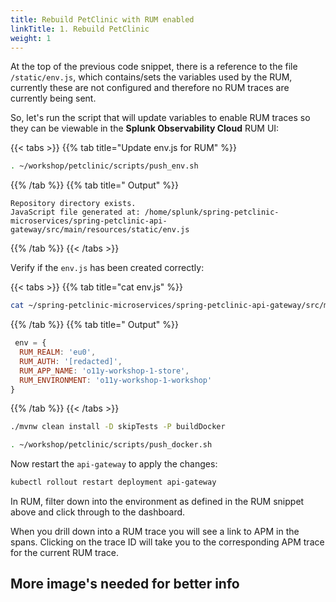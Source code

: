 ```yaml
---
title: Rebuild PetClinic with RUM enabled
linkTitle: 1. Rebuild PetClinic
weight: 1
---
```


At the top of the previous code snippet, there is a reference to the file `/static/env.js`, which contains/sets the variables used by the RUM, currently these are not configured and therefore no RUM traces are currently being sent.

So, let's run the script that will update variables to enable RUM traces so they can be viewable in the **Splunk Observability Cloud** RUM UI:

{{< tabs >}}
{{% tab title="Update env.js for RUM" %}}

``` bash
. ~/workshop/petclinic/scripts/push_env.sh
```

{{% /tab %}}
{{% tab title=" Output" %}}

```text
Repository directory exists.
JavaScript file generated at: /home/splunk/spring-petclinic-microservices/spring-petclinic-api-gateway/src/main/resources/static/env.js
```

{{% /tab %}}
{{< /tabs >}}

Verify if the `env.js` has been created correctly:

{{< tabs >}}
{{% tab title="cat env.js" %}}

``` bash
cat ~/spring-petclinic-microservices/spring-petclinic-api-gateway/src/main/resources/static/scripts/env.js
```

{{% /tab %}}
{{% tab title=" Output" %}}

``` javascript
 env = {
  RUM_REALM: 'eu0',
  RUM_AUTH: '[redacted]',
  RUM_APP_NAME: 'o11y-workshop-1-store',
  RUM_ENVIRONMENT: 'o11y-workshop-1-workshop'
}
```

{{% /tab %}}
{{< /tabs >}}

``` bash
./mvnw clean install -D skipTests -P buildDocker
```

``` bash
. ~/workshop/petclinic/scripts/push_docker.sh
```

Now restart the `api-gateway` to apply the changes:

``` bash
kubectl rollout restart deployment api-gateway
```

In RUM, filter down into the environment as defined in the RUM snippet above and click through to the dashboard.

When you drill down into a RUM trace you will see a link to APM in the spans. Clicking on the trace ID will take you to the corresponding APM trace for the current RUM trace.

## More image's needed for better  info
